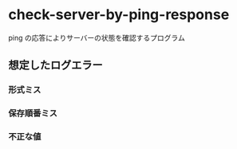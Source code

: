 # check-server-by-ping-response

ping の応答によりサーバーの状態を確認するプログラム

## 想定したログエラー

### 形式ミス

### 保存順番ミス

### 不正な値
